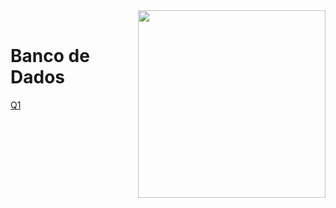 <img src="https://github.com/Rogerio-mack/IMT_CD_2024/blob/main/maua_logo.png?raw=true" width=300, align="right">
<br>

# Banco de Dados

[Q1](https://github.com/Rogerio-mack/IMT_Banco_de_Dados/raw/main/Q1.md)
